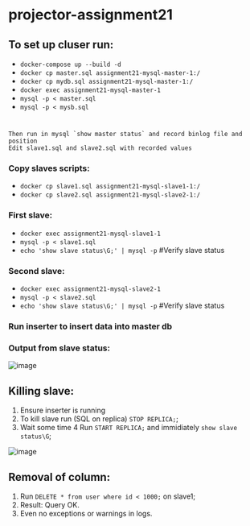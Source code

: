 # projector-assignment21

## To set up cluser run:
 - `docker-compose up --build -d`
 - `docker cp master.sql assignment21-mysql-master-1:/`
 - `docker cp mydb.sql assignment21-mysql-master-1:/`
 - `docker exec assignment21-mysql-master-1`
 - `mysql -p < master.sql`
 - `mysql -p < mysb.sql`
 #
    Then run in mysql `show master status` and record binlog file and position
    Edit slave1.sql and slave2.sql with recorded values
 
 ### Copy slaves scripts:
 - `docker cp slave1.sql assignment21-mysql-slave1-1:/`
 - `docker cp slave2.sql assignment21-mysql-slave2-1:/`
 
 ### First slave:
 - `docker exec assignment21-mysql-slave1-1`
 - `mysql -p < slave1.sql`
 - `echo 'show slave status\G;' | mysql -p`    #Verify slave status
 
 ### Second slave:
 - `docker exec assignment21-mysql-slave2-1`
 - `mysql -p < slave2.sql`
 - `echo 'show slave status\G;' | mysql -p`    #Verify slave status
 
 ### Run inserter to insert data into master db
 
 
 ### Output from slave status:
 ![image](https://user-images.githubusercontent.com/44341837/236875825-8da3803e-6ba4-4c13-925d-ddc3242f8890.png)

 
 ## Killing slave:
   1. Ensure inserter is running 
   2. To kill slave run (SQL on replica) `STOP REPLICA;`;
   3. Wait some time 
   4 Run `START REPLICA;` and immidiately `show slave status\G`;
   
 ![image](https://user-images.githubusercontent.com/44341837/236877855-18623ada-e248-4719-823a-9eaf288c3ac0.png)

## Removal of column:
   1. Run `DELETE * from user where id < 1000;` on slave1;
   2. Result: Query OK.
   3. Even no exceptions or warnings in logs.


